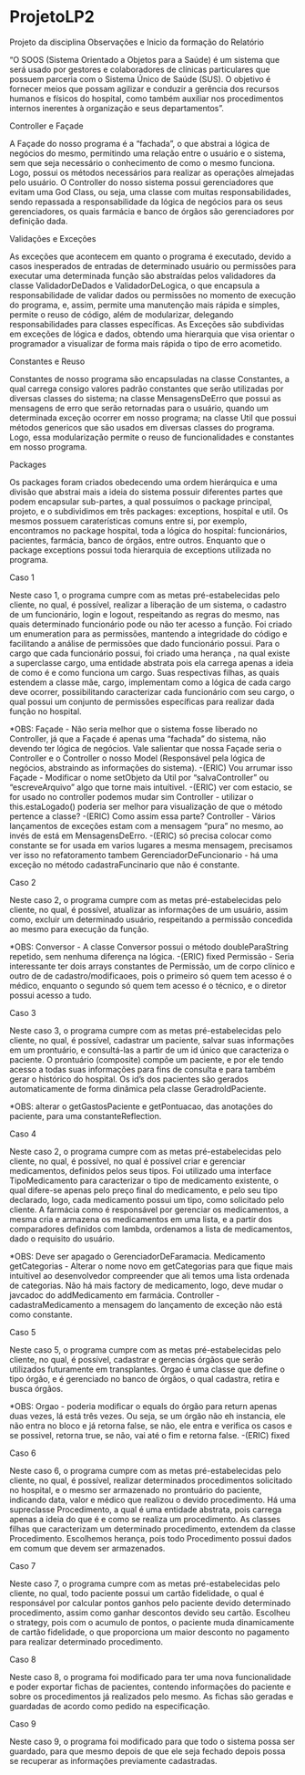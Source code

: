 # ProjetoLP2
Projeto da disciplina
Observações e Inicio da formação do Relatório


“O SOOS (Sistema Orientado a Objetos para a Saúde) é um sistema que será usado por gestores e colaboradores de clínicas particulares que possuem parceria com o Sistema Único de Saúde (SUS). O objetivo é fornecer meios que possam agilizar e conduzir a gerência dos recursos humanos e físicos do hospital, como também auxiliar nos procedimentos internos inerentes à organização e seus departamentos”.

Controller e Façade

A Façade do nosso programa é a “fachada”, o que abstrai a lógica de negócios do mesmo, permitindo uma relação entre o usuário e o sistema, sem que seja necessário o conhecimento de como o mesmo funciona. Logo, possui os métodos necessários para realizar as operações almejadas pelo usuário.
O Controller do nosso sistema possui gerenciadores que evitam uma God Class, ou seja, uma classe com muitas responsabilidades, sendo repassada a responsabilidade da lógica de negócios para os seus gerenciadores, os quais farmácia e banco de órgãos são gerenciadores por definição dada.

Validações e Exceções

As exceções que acontecem em quanto o programa é executado, devido a casos inesperados de entradas de determinado usuário ou permissões para executar uma determinada função  são abstraídas pelos validadores da classe ValidadorDeDados e ValidadorDeLogica, o que encapsula a responsabilidade de validar dados ou permissões no momento de execução do programa, e, assim, permite uma manutenção mais rápida e simples, permite o reuso de código, além de modularizar, delegando responsabilidades para classes específicas.
As Exceções são subdividas em exceções de lógica e dados, obtendo uma hierarquia que visa orientar o programador a visualizar de forma mais rápida o tipo de erro acometido.


Constantes e Reuso

Constantes de nosso programa são encapsuladas na classe Constantes, a qual carrega consigo valores padrão constantes que serão utilizadas por diversas classes do sistema; na classe MensagensDeErro que possui as mensagens de erro que serão retornadas para o usuário, quando um determinada exceção ocorrer em nosso programa; na classe Util que possui métodos genericos que são usados em diversas classes do programa. Logo, essa modularização permite o reuso de funcionalidades e constantes em nosso programa.


Packages

Os packages foram criados obedecendo uma ordem hierárquica e uma divisão que abstrai mais a ideia do sistema possuir diferentes partes que podem encapsular sub-partes, a qual possuímos o package principal, projeto, e o subdividimos em três packages: exceptions, hospital e util. Os mesmos possuem caraterísticas comuns entre si, por exemplo, encontramos no package hospital, toda a lógica do hospital: funcionários, pacientes, farmácia, banco de órgãos, entre outros. Enquanto que o package exceptions possui toda hierarquia de exceptions utilizada no programa.

Caso 1

Neste caso 1, o programa cumpre com as metas pré-estabelecidas pelo cliente, no qual, é possível, realizar a liberação de um sistema, o cadastro de um funcionário, login e logout, respeitando as regras do mesmo, nas quais determinado funcionário pode ou não ter acesso a função.
Foi criado um enumeration para as permissões, mantendo a integridade do código e facilitando a análise de permissões que dado funcionário possui.
Para o cargo que cada funcionário possui, foi criado uma herança , na qual existe a superclasse cargo,  uma entidade abstrata pois ela carrega apenas a ideia de como é e como funciona um cargo. Suas respectivas filhas, as quais estendem a classe mãe, cargo, implementam como a lógica de cada cargo deve ocorrer, possibilitando caracterizar cada funcionário com seu cargo, o qual possui um conjunto de permissões específicas para realizar dada função no hospital.



*OBS: 
Façade - Não seria melhor que o sistema fosse liberado no Controller, já que a Façade é apenas uma “fachada” do sistema, não devendo ter lógica de negócios. Vale salientar que nossa Façade seria o Controller e o Controller o nosso Model (Responsável pela lógica de negócios, abstraindo as informações do sistema).
    -(ERIC) Vou arrumar isso
Façade - Modificar o nome setObjeto da Util por “salvaController” ou “escreveArquivo” algo que torne mais intuítivel.
    -(ERIC) ver com estacio, se for usado no controller podemos mudar sim
Controller - utilizar o this.estaLogado() poderia ser melhor para visualização de que o método pertence a classe?
    -(ERIC) Como assim essa parte?
Controller - Vários lançamentos de exceções estam com a mensagem “pura” no mesmo, ao invés de está em MensagensDeErro.
    -(ERIC) só precisa colocar como constante se for usada em varios lugares a mesma mensagem, precisamos ver isso no refatoramento tambem
GerenciadorDeFuncionario - há uma exceção no método cadastraFuncinario que não é constante.


Caso 2

Neste caso 2, o programa cumpre com as metas pré-estabelecidas pelo cliente, no qual, é possível, atualizar as informações de um usuário, assim como, excluir um determinado usuário, respeitando a permissão concedida ao mesmo para execução da função.

*OBS:
Conversor - A classe Conversor possui o método doubleParaString repetido, sem nenhuma diferença na lógica.
    -(ERIC) fixed
Permissão - Seria interessante ter dois arrays constantes de Permissão, um de corpo clínico e outro de de cadastro/modificaoes, pois o primeiro só quem tem acesso é o médico, enquanto o segundo só quem tem acesso é o técnico, e o diretor possui acesso a tudo.

Caso 3

Neste caso 3, o programa cumpre com as metas pré-estabelecidas pelo cliente, no qual, é possível, cadastrar um paciente, salvar suas informações em um prontuário, e consultá-las a partir de um id único que caracteriza o paciente.
O prontuário (composite) compõe um paciente, e por ele tendo acesso a todas suas informações para fins de consulta e para também gerar o histórico do hospital. Os id’s dos pacientes são gerados automaticamente de forma dinâmica pela classe GeradroIdPaciente.

*OBS: alterar o getGastosPaciente e getPontuacao, das anotações do paciente, para uma constanteReflection.

Caso 4

Neste caso 2, o programa cumpre com as metas pré-estabelecidas pelo cliente, no qual, é possível, no qual é possível criar e gerenciar medicamentos, definidos pelos seus tipos.
Foi utilizado uma interface TipoMedicamento para caracterizar o tipo de medicamento existente, o qual difere-se apenas pelo preço final do medicamento, e pelo seu tipo declarado, logo, cada medicamento possui um tipo, como solicitado pelo cliente. 
A farmácia como é responsável por gerenciar os medicamentos, a mesma cria e armazena os medicamentos em uma lista, e a partir dos comparadores definidos com lambda, ordenamos a lista de medicamentos, dado o requisito do usuário.

*OBS: 
Deve ser apagado o GerenciadorDeFaramacia.
Medicamento getCategorias - Alterar o nome novo em getCategorias para que fique mais intuítivel ao desenvolvedor compreender que ali temos uma lista ordenada de categorias.
Não há mais factory de medicamento, logo, deve mudar o javcadoc do addMedicamento em farmácia.
Controller - cadastraMedicamento a mensagem do lançamento de exceção não está como constante.

Caso 5

Neste caso 5, o programa cumpre com as metas pré-estabelecidas pelo cliente, no qual, é possível, cadastrar e gerencias órgãos que serão utilizados futuramente em transplantes.
Orgao é uma classe que define o tipo órgão, e é gerenciado no banco de órgãos, o qual cadastra, retira e busca órgãos.

*OBS:
Orgao - poderia modificar o equals do órgão para return apenas duas vezes, lá está três vezes. Ou seja, se um órgão não eh instancia, ele não entra no bloco e já retorna false, se não, ele entra e verifica os casos e se possivel, retorna true, se não, vai até o fim e retorna false. 
    -(ERIC) fixed

Caso 6

Neste caso 6, o programa cumpre com as metas pré-estabelecidas pelo cliente, no qual, é possível, realizar determinados procedimentos solicitado no hospital, e o mesmo ser armazenado no prontuário do paciente, indicando data, valor e médico que realizou o devido procedimento.
Há uma supreclasse Procedimento, a qual é uma entidade abstrata, pois carrega apenas a ideia do que é e como se realiza um procedimento. As classes filhas que caracterizam um determinado procedimento, extendem da classe Procedimento. Escolhemos herança, pois todo Procedimento possui dados em comum que devem ser armazenados.

Caso 7

Neste caso 7, o programa cumpre com as metas pré-estabelecidas pelo cliente, no qual, todo paciente possui um cartão fidelidade, o qual é responsável por calcular pontos ganhos pelo paciente devido determinado procedimento, assim como ganhar descontos devido seu cartão.
Escolheu o strategy, pois com o acumulo de pontos, o paciente muda dinamicamente de cartão fidelidade, o que proporciona um maior desconto no pagamento para realizar determinado procedimento.

Caso 8

Neste caso 8, o programa foi modificado para ter uma nova funcionalidade e poder exportar fichas de pacientes, contendo informações do paciente e sobre os procedimentos já realizados pelo mesmo. As fichas são geradas e guardadas de acordo como pedido na especificação.


Caso 9

Neste caso 9, o programa foi modificado para que todo o sistema possa ser guardado, para que mesmo depois de que ele seja fechado depois possa se recuperar as informações previamente cadastradas.
